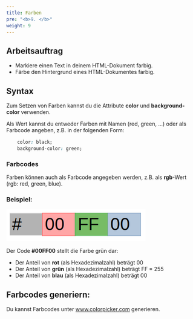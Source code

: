 ```yaml
---
title: Farben
pre: "<b>9. </b>"
weight: 9
---
```


## Arbeitsauftrag

  * Markiere einen Text in deinem HTML-Dokument farbig.
  * Färbe den Hintergrund eines HTML-Dokumentes farbig.

## Syntax

Zum Setzen von Farben kannst du die Attribute **color** und **background-color** verwenden.

Als Wert kannst du entweder Farben mit Namen (red, green, ...) oder als Farbcode angeben, z.B. in der folgenden Form:

```css
    color: black;
    background-color: green;
```

### Farbcodes

Farben können auch als Farbcode angegeben werden, z.B. als **rgb**-Wert (rgb: red, green, blue).

### Beispiel:

![rgbvalue](./09_farben/1571660916244.png)


Der Code **#00FF00** stellt die Farbe grün dar:

* Der Anteil von **rot** (als Hexadezimalzahl) beträgt 00
* Der Anteil von **grün** (als Hexadezimalzahl) beträgt FF = 255
* Der Anteil von **blau** (als Hexadezimalzahl) beträgt 00

## Farbcodes generiern:

Du kannst Farbcodes unter www.colorpicker.com generieren.

